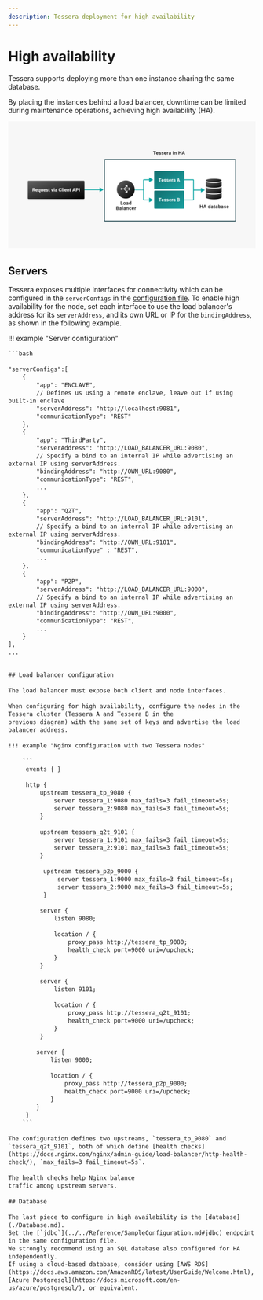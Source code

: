 ```yaml
---
description: Tessera deployment for high availability
---
```


# High availability

Tessera supports deploying more than one instance sharing the same database.

By placing the instances behind a load balancer, downtime can be limited during maintenance operations, achieving high availability (HA).

![Tessera-HA](../../images/tessera/Tessera-HA.png)

## Servers

Tessera exposes multiple interfaces for connectivity which can be configured in the `serverConfigs` in the
[configuration file](../../Reference/SampleConfiguration.md).
To enable high availability for the node, set each interface to use the load balancer's address for its `serverAddress`,
and its own URL or IP for the `bindingAddress`, as shown in the following example.

!!! example "Server configuration"

    ```bash

    "serverConfigs":[
        {
            "app": "ENCLAVE",
            // Defines us using a remote enclave, leave out if using built-in enclave
            "serverAddress": "http://localhost:9081",
            "communicationType": "REST"
        },
        {
            "app": "ThirdParty",
            "serverAddress": "http://LOAD_BALANCER_URL:9080",
            // Specify a bind to an internal IP while advertising an external IP using serverAddress.
            "bindingAddress": "http://OWN_URL:9080",
            "communicationType": "REST",
            ...
        },
        {
            "app": "Q2T",
            "serverAddress": "http://LOAD_BALANCER_URL:9101",
            // Specify a bind to an internal IP while advertising an external IP using serverAddress.
            "bindingAddress": "http://OWN_URL:9101",
            "communicationType" : "REST",
            ...
        },
        {
            "app": "P2P",
            "serverAddress": "http://LOAD_BALANCER_URL:9000",
            // Specify a bind to an internal IP while advertising an external IP using serverAddress.
            "bindingAddress": "http://OWN_URL:9000",
            "communicationType": "REST",
            ...
        }
    ],
    ...

```

## Load balancer configuration

The load balancer must expose both client and node interfaces.

When configuring for high availability, configure the nodes in the Tessera cluster (Tessera A and Tessera B in the
previous diagram) with the same set of keys and advertise the load balancer address.

!!! example "Nginx configuration with two Tessera nodes"

    ```
     events { }

     http {
         upstream tessera_tp_9080 {
             server tessera_1:9080 max_fails=3 fail_timeout=5s;
             server tessera_2:9080 max_fails=3 fail_timeout=5s;
         }

         upstream tessera_q2t_9101 {
             server tessera_1:9101 max_fails=3 fail_timeout=5s;
             server tessera_2:9101 max_fails=3 fail_timeout=5s;
         }

          upstream tessera_p2p_9000 {
              server tessera_1:9000 max_fails=3 fail_timeout=5s;
              server tessera_2:9000 max_fails=3 fail_timeout=5s;
          }

         server {
             listen 9080;

             location / {
                 proxy_pass http://tessera_tp_9080;
                 health_check port=9000 uri=/upcheck;
             }
         }

         server {
             listen 9101;

             location / {
                 proxy_pass http://tessera_q2t_9101;
                 health_check port=9000 uri=/upcheck;
             }
         }

        server {
            listen 9000;

            location / {
                proxy_pass http://tessera_p2p_9000;
                health_check port=9000 uri=/upcheck;
            }
        }
     }
    ```

The configuration defines two upstreams, `tessera_tp_9080` and `tessera_q2t_9101`, both of which define [health checks](https://docs.nginx.com/nginx/admin-guide/load-balancer/http-health-check/), `max_fails=3 fail_timeout=5s`.

The health checks help Nginx balance
traffic among upstream servers.

## Database

The last piece to configure in high availability is the [database](./Database.md).
Set the [`jdbc`](../../Reference/SampleConfiguration.md#jdbc) endpoint in the same configuration file.
We strongly recommend using an SQL database also configured for HA independently.
If using a cloud-based database, consider using [AWS RDS](https://docs.aws.amazon.com/AmazonRDS/latest/UserGuide/Welcome.html),
[Azure Postgresql](https://docs.microsoft.com/en-us/azure/postgresql/), or equivalent.
